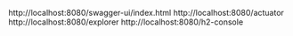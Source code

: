 http://localhost:8080/swagger-ui/index.html
http://localhost:8080/actuator
http://localhost:8080/explorer
http://localhost:8080/h2-console
